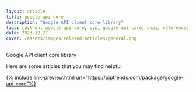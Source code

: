 ```yaml
---
layout: article
title: google-api-core
description: "Google API client core library"
tags: [python, google-api-core, pypi google-api-core, pypi, references]
date: 2023-12-27
cover: /assets/images/related-articles/general.png
---
```


Google API client core library

Here are some articles that you may find helpful

{% include link-preview.html url="https://piptrends.com/package/google-api-core"%}